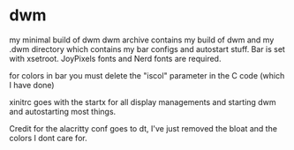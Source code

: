 # dwm
my minimal build of dwm
dwm archive contains my build of dwm and my .dwm directory which contains my bar configs and autostart stuff. Bar is set with xsetroot. 
JoyPixels fonts and Nerd fonts are required.

for colors in bar you must delete the "iscol" parameter in the C code (which I have done)

xinitrc goes with the startx for all display managements and starting dwm and autostarting most things.

Credit for the alacritty conf goes to dt, I've just removed the bloat and the colors I dont care for.
